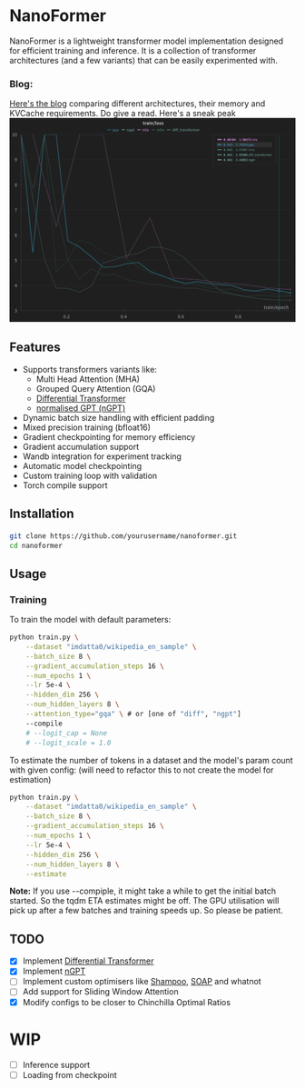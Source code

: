 # NanoFormer

NanoFormer is a lightweight transformer model implementation designed for efficient training and inference. It is a collection of transformer architectures (and a few variants) that can be easily experimented with.

### Blog:
[Here's the blog](https://datta0.github.io/posts/transformer-showdown/) comparing different architectures, their memory and KVCache requirements. Do give a read.
Here's a sneak peak
![Architecture Comparison](arch_comp.png)


## Features

- Supports transformers variants like:
    * Multi Head Attention (MHA)
    * Grouped Query Attention (GQA)
    * [Differential Transformer](https://arxiv.org/abs/2410.05258)
    * [normalised GPT (nGPT)](https://arxiv.org/abs/2410.01131)
- Dynamic batch size handling with efficient padding
- Mixed precision training (bfloat16)
- Gradient checkpointing for memory efficiency
- Gradient accumulation support
- Wandb integration for experiment tracking
- Automatic model checkpointing
- Custom training loop with validation
- Torch compile support 

## Installation

``` bash
git clone https://github.com/yourusername/nanoformer.git
cd nanoformer
```

## Usage

### Training

To train the model with default parameters:

``` bash
python train.py \
    --dataset "imdatta0/wikipedia_en_sample" \
    --batch_size 8 \
    --gradient_accumulation_steps 16 \
    --num_epochs 1 \
    --lr 5e-4 \
    --hidden_dim 256 \
    --num_hidden_layers 8 \
    --attention_type="gqa" \ # or [one of "diff", "ngpt"]
    --compile
    # --logit_cap = None 
    # --logit_scale = 1.0
```

To estimate the number of tokens in a dataset and the model's param count with given config:
(will need to refactor this to not create the model for estimation)

```bash
python train.py \
    --dataset "imdatta0/wikipedia_en_sample" \
    --batch_size 8 \
    --gradient_accumulation_steps 16 \
    --num_epochs 1 \
    --lr 5e-4 \
    --hidden_dim 256 \
    --num_hidden_layers 8 \
    --estimate
```

**Note:** If you use --compiple, it might take a while to get the initial batch started. So the tqdm ETA estimates might be off. The GPU utilisation will pick up after a few batches and training speeds up. So please be patient.

## TODO
- [x] Implement [Differential Transformer](https://datta0.substack.com/i/150138108/differential-transformer)
- [x] Implement [nGPT](https://arxiv.org/abs/2410.01131)
- [ ] Implement custom optimisers like [Shampoo](https://github.com/jettify/pytorch-optimizer/blob/master/torch_optimizer/shampoo.py), [SOAP](https://arxiv.org/abs/2409.11321) and whatnot
- [ ] Add support for Sliding Window Attention
- [x] Modify configs to be closer to Chinchilla Optimal Ratios

# WIP
- [ ] Inference support
- [ ] Loading from checkpoint